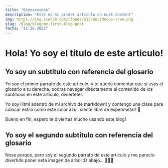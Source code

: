 ```yaml
---
title: "Bienvenidos"
description: "Este es mi primer articulo en nuxt content"
img: https://img.icons8.com/clouds/512/deciduous-tree.png
slug: /blog/blog/my-first-blog-post
fecha: "11-26-2022"
---
```


# Hola! Yo soy el titulo de este articulo!

## Yo soy un subtitulo con referencia del glosario

Yo soy el primer parrafo de este articulo, y te queria comentar que si usas el glosario a tu derecha, podras navegar directamente al contenido de los subtitulos en este articulo, diviertete!.

<div class="p-4 mb-4 text-white bg-blue-500">
  Yo soy Html adentro de mi archivo de markdown! y contengo una clase para colocar estilo como este color azul, siente libre de experimetar! 🧪
</div>

Bueno en fin, espero te diviertas mucho usando este blog!

## Yo soy el segundo subtitulo con referencia del glosario

Nose porque, pero soy el segundo parrafo de este articulo y me parecio divertido poner esta imagen de arbol :D
abajo... 🔽🔽🔽
